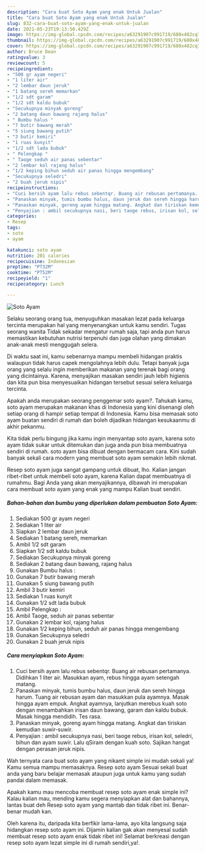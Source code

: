 ```yaml
---
description: "Cara buat Soto Ayam yang enak Untuk Jualan"
title: "Cara buat Soto Ayam yang enak Untuk Jualan"
slug: 832-cara-buat-soto-ayam-yang-enak-untuk-jualan
date: 2021-05-23T19:13:50.429Z
image: https://img-global.cpcdn.com/recipes/a63291907c991719/680x482cq70/soto-ayam-foto-resep-utama.jpg
thumbnail: https://img-global.cpcdn.com/recipes/a63291907c991719/680x482cq70/soto-ayam-foto-resep-utama.jpg
cover: https://img-global.cpcdn.com/recipes/a63291907c991719/680x482cq70/soto-ayam-foto-resep-utama.jpg
author: Bruce Dean
ratingvalue: 3
reviewcount: 5
recipeingredient:
- "500 gr ayam negeri"
- "1 liter air"
- "2 lembar daun jeruk"
- "1 batang sereh memarkan"
- "1/2 sdt garam"
- "1/2 sdt kaldu bubuk"
- "Secukupnya minyak goreng"
- "2 batang daun bawang rajang halus"
- " Bumbu halus "
- "7 butir bawang merah"
- "5 siung bawang putih"
- "3 butir kemiri"
- "1 ruas kunyit"
- "1/2 sdt lada bubuk"
- " Pelengkap "
- " Taoge seduh air panas sebentar"
- "2 lembar kol rajang halus"
- "1/2 keping bihun seduh air panas hingga mengembang"
- "Secukupnya seledri"
- "2 buah jeruk nipis"
recipeinstructions:
- "Cuci bersih ayam lalu rebus sebentqr. Buang air rebusan pertamanya. Didihkan 1 liter air. Masukkan ayam, rebus hingga ayam setengah matang."
- "Panaskan minyak, tumis bumbu halus, daun jeruk dan sereh hingga harum. Tuang air rebusan ayam dan masukkan pula ayamnya. Masak hingga ayam empuk. Angkat ayamnya, lanjutkan merebus kuah soto dengan menambahkan irisan daun bawang, garam dan kaldu bubuk. Masak hingga mendidih. Tes rasa."
- "Panaskan minyak, goreng ayam hingga matang. Angkat dan tiriskan kemudian suwir-suwir."
- "Penyajian : ambil secukupnya nasi, beri taoge rebus, irisan kol, seledri, bihun dan ayam suwir. Lalu qSiram dengan kuah soto. Sajikan hangat dengan perasan jeruk nipis."
categories:
- Resep
tags:
- soto
- ayam

katakunci: soto ayam 
nutrition: 201 calories
recipecuisine: Indonesian
preptime: "PT32M"
cooktime: "PT52M"
recipeyield: "1"
recipecategory: Lunch

---
```



![Soto Ayam](https://img-global.cpcdn.com/recipes/a63291907c991719/680x482cq70/soto-ayam-foto-resep-utama.jpg)

Selaku seorang orang tua, menyuguhkan masakan lezat pada keluarga tercinta merupakan hal yang menyenangkan untuk kamu sendiri. Tugas seorang  wanita Tidak sekadar mengatur rumah saja, tapi anda pun harus memastikan kebutuhan nutrisi terpenuhi dan juga olahan yang dimakan anak-anak mesti menggugah selera.

Di waktu  saat ini, kamu sebenarnya mampu membeli hidangan praktis walaupun tidak harus capek mengolahnya lebih dulu. Tetapi banyak juga orang yang selalu ingin memberikan makanan yang terenak bagi orang yang dicintainya. Karena, menyajikan masakan sendiri jauh lebih higienis dan kita pun bisa menyesuaikan hidangan tersebut sesuai selera keluarga tercinta. 



Apakah anda merupakan seorang penggemar soto ayam?. Tahukah kamu, soto ayam merupakan makanan khas di Indonesia yang kini disenangi oleh setiap orang di hampir setiap tempat di Indonesia. Kamu bisa memasak soto ayam buatan sendiri di rumah dan boleh dijadikan hidangan kesukaanmu di akhir pekanmu.

Kita tidak perlu bingung jika kamu ingin menyantap soto ayam, karena soto ayam tidak sukar untuk ditemukan dan juga anda pun bisa membuatnya sendiri di rumah. soto ayam bisa dibuat dengan bermacam cara. Kini sudah banyak sekali cara modern yang membuat soto ayam semakin lebih nikmat.

Resep soto ayam juga sangat gampang untuk dibuat, lho. Kalian jangan ribet-ribet untuk membeli soto ayam, karena Kalian dapat membuatnya di rumahmu. Bagi Anda yang akan menyajikannya, dibawah ini merupakan cara membuat soto ayam yang enak yang mampu Kalian buat sendiri.

<!--inarticleads1-->

##### Bahan-bahan dan bumbu yang diperlukan dalam pembuatan Soto Ayam:

1. Sediakan 500 gr ayam negeri
1. Sediakan 1 liter air
1. Siapkan 2 lembar daun jeruk
1. Sediakan 1 batang sereh, memarkan
1. Ambil 1/2 sdt garam
1. Siapkan 1/2 sdt kaldu bubuk
1. Sediakan Secukupnya minyak goreng
1. Sediakan 2 batang daun bawang, rajang halus
1. Gunakan  Bumbu halus :
1. Gunakan 7 butir bawang merah
1. Gunakan 5 siung bawang putih
1. Ambil 3 butir kemiri
1. Sediakan 1 ruas kunyit
1. Gunakan 1/2 sdt lada bubuk
1. Ambil  Pelengkap :
1. Ambil  Taoge, seduh air panas sebentar
1. Gunakan 2 lembar kol, rajang halus
1. Gunakan 1/2 keping bihun, seduh air panas hingga mengembang
1. Gunakan Secukupnya seledri
1. Gunakan 2 buah jeruk nipis




<!--inarticleads2-->

##### Cara menyiapkan Soto Ayam:

1. Cuci bersih ayam lalu rebus sebentqr. Buang air rebusan pertamanya. Didihkan 1 liter air. Masukkan ayam, rebus hingga ayam setengah matang.
1. Panaskan minyak, tumis bumbu halus, daun jeruk dan sereh hingga harum. Tuang air rebusan ayam dan masukkan pula ayamnya. Masak hingga ayam empuk. Angkat ayamnya, lanjutkan merebus kuah soto dengan menambahkan irisan daun bawang, garam dan kaldu bubuk. Masak hingga mendidih. Tes rasa.
1. Panaskan minyak, goreng ayam hingga matang. Angkat dan tiriskan kemudian suwir-suwir.
1. Penyajian : ambil secukupnya nasi, beri taoge rebus, irisan kol, seledri, bihun dan ayam suwir. Lalu qSiram dengan kuah soto. Sajikan hangat dengan perasan jeruk nipis.




Wah ternyata cara buat soto ayam yang nikamt simple ini mudah sekali ya! Kamu semua mampu memasaknya. Resep soto ayam Sesuai sekali buat anda yang baru belajar memasak ataupun juga untuk kamu yang sudah pandai dalam memasak.

Apakah kamu mau mencoba membuat resep soto ayam enak simple ini? Kalau kalian mau, mending kamu segera menyiapkan alat dan bahannya, lantas buat deh Resep soto ayam yang mantab dan tidak ribet ini. Benar-benar mudah kan. 

Oleh karena itu, daripada kita berfikir lama-lama, ayo kita langsung saja hidangkan resep soto ayam ini. Dijamin kalian gak akan menyesal sudah membuat resep soto ayam enak tidak ribet ini! Selamat berkreasi dengan resep soto ayam lezat simple ini di rumah sendiri,ya!.

